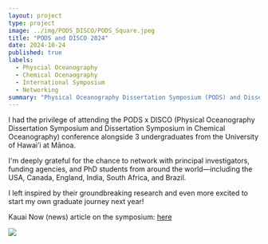 ```yaml
---
layout: project
type: project
image: ../img/PODS_DISCO/PODS_Square.jpeg
title: "PODS and DISCO 2024"
date: 2024-10-24
published: true
labels:
  - Physcial Oceanography
  - Chemical Ocenaography
  - International Symposium
  - Networking
summary: "Physical Oceanography Dissertation Symposium (PODS) and Dissertation Symposium in Chemical Oceanography (DiSCO)"
---
```

I had the privilege of attending the PODS x DISCO (Physical Oceanography Dissertation Symposium and Dissertation Symposium in Chemical Oceanography) conference alongside 3 undergraduates from the University of Hawai’i at Mānoa.

I'm deeply grateful for the chance to network with principal investigators, funding agencies, and PhD students from around the world—including the USA, Canada, England, India, South Africa, and Brazil. 

I left inspired by their groundbreaking research and even more excited to start my own graduate journey next year!

Kauai Now (news) article on the symposium: <a href="https://kauainownews.com/2024/10/22/worlds-next-generation-of-marine-scientists-present-cutting-edge-research-on-kauai/">here</a>


  <img src="../img/PODS_DISCO/PODS_Full1.jpeg" class="img-thumbnail" >

